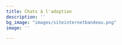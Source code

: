 ```yaml
---
title: Chats à l'adoption
description: ''
bg_image: "images/siteinternetbandeau.png"
image: ''

---
```

